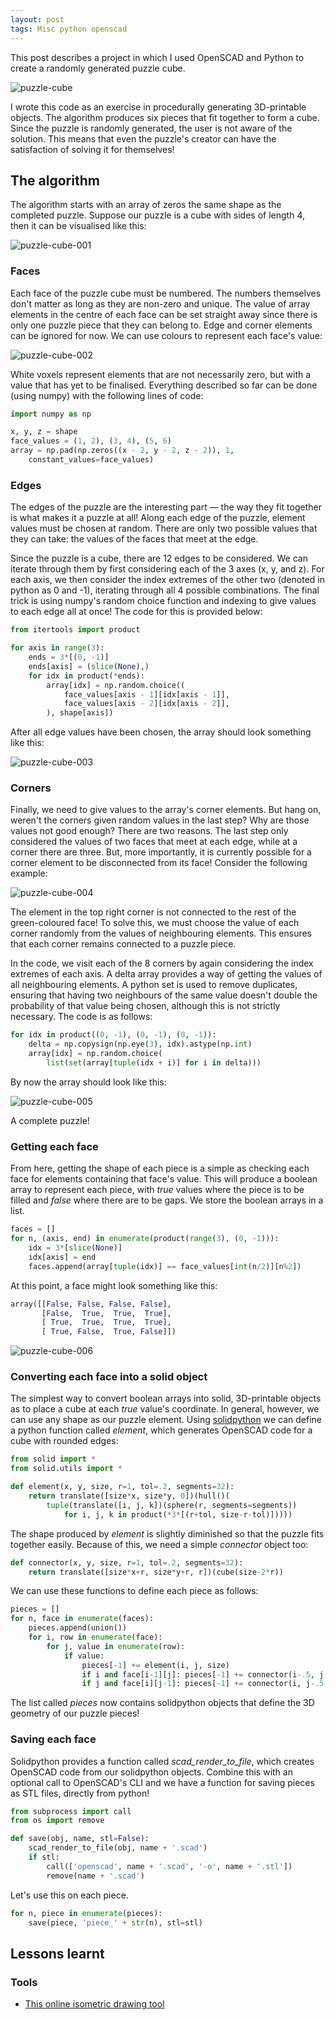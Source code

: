 ```yaml
---
layout: post
tags: Misc python openscad
---
```


This post describes a project in which I used OpenSCAD and Python to create a randomly generated puzzle cube.

![puzzle-cube](/img/puzzle-cube-000.png)

I wrote this code as an exercise in procedurally generating 3D-printable objects. The algorithm produces six pieces that fit together to form a cube. Since the puzzle is randomly generated, the user is not aware of the solution. This means that even the puzzle's creator can have the satisfaction of solving it for themselves!

## The algorithm

The algorithm starts with an array of zeros the same shape as the completed puzzle. Suppose our puzzle is a cube with sides of length 4, then it can be visualised like this:

![puzzle-cube-001](/img/puzzle-cube-001.png)

### Faces

Each face of the puzzle cube must be numbered. The numbers themselves don't matter as long as they are non-zero and unique. The value of array elements in the centre of each face can be set straight away since there is only one puzzle piece that they can belong to. Edge and corner elements can be ignored for now. We can use colours to represent each face's value:

![puzzle-cube-002](/img/puzzle-cube-002.png)

White voxels represent elements that are not necessarily zero, but with a value that has yet to be finalised. Everything described so far can be done (using numpy) with the following lines of code:

```python
import numpy as np
```

```python
x, y, z = shape
face_values = (1, 2), (3, 4), (5, 6)
array = np.pad(np.zeros((x - 2, y - 2, z - 2)), 1,
    constant_values=face_values)
```

### Edges

The edges of the puzzle are the interesting part — the way they fit together is what makes it a puzzle at all! Along each edge of the puzzle, element values must be chosen at random. There are only two possible values that they can take: the values of the faces that meet at the edge.

Since the puzzle is a cube, there are 12 edges to be considered. We can iterate through them by first considering each of the 3 axes (x, y, and z). For each axis, we then consider the index extremes of the other two (denoted in python as 0 and -1), iterating through all 4 possible combinations. The final trick is using numpy's random choice function and indexing to give values to each edge all at once! The code for this is provided below:

```python
from itertools import product
```

```python
for axis in range(3):
    ends = 3*[(0, -1)]
    ends[axis] = (slice(None),)
    for idx in product(*ends):
        array[idx] = np.random.choice((
            face_values[axis - 1][idx[axis - 1]],
            face_values[axis - 2][idx[axis - 2]],
        ), shape[axis])
```

After all edge values have been chosen, the array should look something like this:

![puzzle-cube-003](/img/puzzle-cube-003.png)

### Corners

Finally, we need to give values to the array's corner elements. But hang on, weren't the corners given random values in the last step? Why are those values not good enough? There are two reasons. The last step only considered the values of two faces that meet at each edge, while at a corner there are three. But, more importantly, it is currently possible for a corner element to be disconnected from its face! Consider the following example:

![puzzle-cube-004](/img/puzzle-cube-004.png)

The element in the top right corner is not connected to the rest of the green-coloured face! To solve this, we must choose the value of each corner randomly from the values of neighbouring elements. This ensures that each corner remains connected to a puzzle piece.

In the code, we visit each of the 8 corners by again considering the index extremes of each axis. A delta array provides a way of getting the values of all neighbouring elements. A python set is used to remove duplicates, ensuring that having two neighbours of the same value doesn't double the probability of that value being chosen, although this is not strictly necessary. The code is as follows:

```python
for idx in product((0, -1), (0, -1), (0, -1)):
    delta = np.copysign(np.eye(3), idx).astype(np.int)
    array[idx] = np.random.choice(
        list(set(array[tuple(idx + i)] for i in delta)))
```

By now the array should look like this:

![puzzle-cube-005](/img/puzzle-cube-005.png)

A complete puzzle!

### Getting each face

From here, getting the shape of each piece is a simple as checking each face for elements containing that face's value. This will produce a boolean array to represent each piece, with *true* values where the piece is to be filled and *false* where there are to be gaps. We store the boolean arrays in a list.

```python
faces = []
for n, (axis, end) in enumerate(product(range(3), (0, -1))):
    idx = 3*[slice(None)]
    idx[axis] = end
    faces.append(array[tuple(idx)] == face_values[int(n/2)][n%2])
```

At this point, a face might look something like this:

```python
array([[False, False, False, False],
       [False,  True,  True,  True],
       [ True,  True,  True,  True],
       [ True, False,  True, False]])
```

![puzzle-cube-006](/img/puzzle-cube-006.png)

### Converting each face into a solid object

The simplest way to convert boolean arrays into solid, 3D-printable objects as to place a cube at each *true* value's coordinate. In general, however, we can use any shape as our puzzle element. Using [solidpython](https://github.com/SolidCode/SolidPython) we can define a python function called *element*, which generates OpenSCAD code for a cube with rounded edges:

```python
from solid import *
from solid.utils import *
```

```python
def element(x, y, size, r=1, tol=.2, segments=32):
    return translate([size*x, size*y, 0])(hull()(
        tuple(translate([i, j, k])(sphere(r, segments=segments))
            for i, j, k in product(*3*[(r+tol, size-r-tol)]))))
```

The shape produced by *element* is slightly diminished so that the puzzle fits together easily. Because of this, we need a simple *connector* object too:

```python
def connector(x, y, size, r=1, tol=.2, segments=32):
    return translate([size*x+r, size*y+r, r])(cube(size-2*r))
```

We can use these functions to define each piece as follows:

```python
pieces = []
for n, face in enumerate(faces):
    pieces.append(union())
    for i, row in enumerate(face):
        for j, value in enumerate(row):
            if value:
                pieces[-1] += element(i, j, size)
                if i and face[i-1][j]: pieces[-1] += connector(i-.5, j, size)
                if j and face[i][j-1]: pieces[-1] += connector(i, j-.5, size)
```

The list called *pieces* now contains solidpython objects that define the 3D geometry of our puzzle pieces!

### Saving each face

Solidpython provides a function called *scad_render_to_file*, which creates OpenSCAD code from our solidpython objects. Combine this with an optional call to OpenSCAD's CLI and we have a function for saving pieces as STL files, directly from python!

```python
from subprocess import call
from os import remove
```

```python
def save(obj, name, stl=False):
    scad_render_to_file(obj, name + '.scad')
    if stl:
        call(['openscad', name + '.scad', '-o', name + '.stl'])
        remove(name + '.scad')
```

Let's use this on each piece.

```python
for n, piece in enumerate(pieces):
    save(piece, 'piece_' + str(n), stl=stl)
```

## Lessons learnt

### Tools

 - [This online isometric drawing tool](https://www.nctm.org/Classroom-Resources/Illuminations/Interactives/Isometric-Drawing-Tool/)
